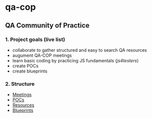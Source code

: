 # qa-cop

## QA Community of Practice

### 1. Project goals (live list)

- collaborate to gather structured and easy to search QA resources
- augument QA-COP meetings
- learn basic coding by practicing JS fundamentals (_js4testers_)
- create POCs
- create blueprints

### 2. Structure

- [Meetings](./meetings)
- [POCs](./pocs)
- [Resources](./resources)
- [Blueprints](./blueprints)
